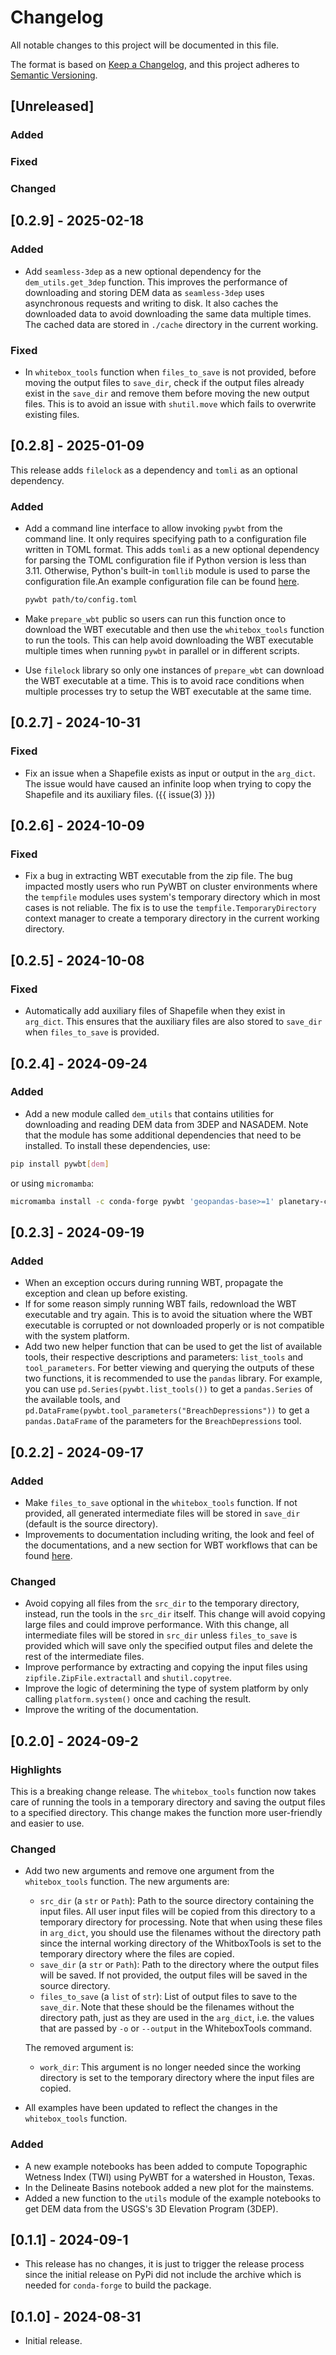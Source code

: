 # Changelog

All notable changes to this project will be documented in this file.

The format is based on [Keep a Changelog](https://keepachangelog.com/en/1.1.0/), and
this project adheres to [Semantic Versioning](https://semver.org/spec/v2.0.0.html).

## [Unreleased]

### Added

### Fixed

### Changed

## [0.2.9] - 2025-02-18

### Added

- Add `seamless-3dep` as a new optional dependency for the `dem_utils.get_3dep`
    function. This improves the performance of downloading and storing DEM data as
    `seamless-3dep` uses asynchronous requests and writing to disk. It also caches the
    downloaded data to avoid downloading the same data multiple times. The cached data
    are stored in `./cache` directory in the current working.

### Fixed

- In `whitebox_tools` function when `files_to_save` is not provided, before moving the
    output files to `save_dir`, check if the output files already exist in the
    `save_dir` and remove them before moving the new output files. This is to avoid an
    issue with `shutil.move` which fails to overwrite existing files.

## [0.2.8] - 2025-01-09

This release adds `filelock` as a dependency and `tomli` as an optional dependency.

### Added

- Add a command line interface to allow invoking `pywbt` from the command line. It only
    requires specifying path to a configuration file written in TOML format. This adds
    `tomli` as a new optional dependency for parsing the TOML configuration file if
    Python version is less than 3.11. Otherwise, Python's built-in `tomllib` module is
    used to parse the configuration file.An example configuration file can be found
    [here](https://raw.githubusercontent.com/cheginit/pywbt/main/tests/config.toml).

    ```bash
    pywbt path/to/config.toml
    ```

- Make `prepare_wbt` public so users can run this function once to download the WBT
    executable and then use the `whitebox_tools` function to run the tools. This can
    help avoid downloading the WBT executable multiple times when running `pywbt` in
    parallel or in different scripts.

- Use `filelock` library so only one instances of `prepare_wbt` can download the WBT
    executable at a time. This is to avoid race conditions when multiple processes try
    to setup the WBT executable at the same time.

## [0.2.7] - 2024-10-31

### Fixed

- Fix an issue when a Shapefile exists as input or output in the `arg_dict`. The issue
    would have caused an infinite loop when trying to copy the Shapefile and its
    auxiliary files. ({{ issue(3) }})

## [0.2.6] - 2024-10-09

### Fixed

- Fix a bug in extracting WBT executable from the zip file. The bug impacted mostly
    users who run PyWBT on cluster environments where the `tempfile` modules uses
    system's temporary directory which in most cases is not reliable. The fix is to use
    the `tempfile.TemporaryDirectory` context manager to create a temporary directory in
    the current working directory.

## [0.2.5] - 2024-10-08

### Fixed

- Automatically add auxiliary files of Shapefile when they exist in `arg_dict`. This
    ensures that the auxiliary files are also stored to `save_dir` when `files_to_save`
    is provided.

## [0.2.4] - 2024-09-24

### Added

- Add a new module called `dem_utils` that contains utilities for downloading and
    reading DEM data from 3DEP and NASADEM. Note that the module has some additional
    dependencies that need to be installed. To install these dependencies, use:

```bash
pip install pywbt[dem]
```

or using `micromamba`:

```bash
micromamba install -c conda-forge pywbt 'geopandas-base>=1' planetary-computer pystac-client rioxarray
```

## [0.2.3] - 2024-09-19

### Added

- When an exception occurs during running WBT, propagate the exception and clean up
    before existing.
- If for some reason simply running WBT fails, redownload the WBT executable and try
    again. This is to avoid the situation where the WBT executable is corrupted or not
    downloaded properly or is not compatible with the system platform.
- Add two new helper function that can be used to get the list of available tools, their
    respective descriptions and parameters: `list_tools` and `tool_parameters`. For
    better viewing and querying the outputs of these two functions, it is recommended to
    use the `pandas` library. For example, you can use `pd.Series(pywbt.list_tools())`
    to get a `pandas.Series` of the available tools, and
    `pd.DataFrame(pywbt.tool_parameters("BreachDepressions"))` to get a
    `pandas.DataFrame` of the parameters for the `BreachDepressions` tool.

## [0.2.2] - 2024-09-17

### Added

- Make `files_to_save` optional in the `whitebox_tools` function. If not provided, all
    generated intermediate files will be stored in `save_dir` (default is the source
    directory).
- Improvements to documentation including writing, the look and feel of the
    documentations, and a new section for WBT workflows that can be found
    [here](https://pywbt.readthedocs.io/latest/workflows).

### Changed

- Avoid copying all files from the `src_dir` to the temporary directory, instead, run
    the tools in the `src_dir` itself. This change will avoid copying large files and
    could improve performance. With this change, all intermediate files will be stored
    in `src_dir` unless `files_to_save` is provided which will save only the specified
    output files and delete the rest of the intermediate files.
- Improve performance by extracting and copying the input files using
    `zipfile.ZipFile.extractall` and `shutil.copytree`.
- Improve the logic of determining the type of system platform by only calling
    `platform.system()` once and caching the result.
- Improve the writing of the documentation.

## [0.2.0] - 2024-09-2

### Highlights

This is a breaking change release. The `whitebox_tools` function now takes care of
running the tools in a temporary directory and saving the output files to a specified
directory. This change makes the function more user-friendly and easier to use.

### Changed

- Add two new arguments and remove one argument from the `whitebox_tools` function. The
    new arguments are:

    - `src_dir` (a `str` or `Path`): Path to the source directory containing the input
        files. All user input files will be copied from this directory to a temporary
        directory for processing. Note that when using these files in `arg_dict`, you
        should use the filenames without the directory path since the internal working
        directory of the WhitboxTools is set to the temporary directory where the files
        are copied.
    - `save_dir` (a `str` or `Path`): Path to the directory where the output files will be
        saved. If not provided, the output files will be saved in the source directory.
    - `files_to_save` (a `list` of `str`): List of output files to save to the `save_dir`.
        Note that these should be the filenames without the directory path, just as they
        are used in the `arg_dict`, i.e. the values that are passed by `-o` or `--output`
        in the WhiteboxTools command.

    The removed argument is:

    - `work_dir`: This argument is no longer needed since the working directory is set to
        the temporary directory where the input files are copied.

- All examples have been updated to reflect the changes in the `whitebox_tools`
    function.

### Added

- A new example notebooks has been added to compute Topographic Wetness Index (TWI)
    using PyWBT for a watershed in Houston, Texas.
- In the Delineate Basins notebook added a new plot for the mainstems.
- Added a new function to the `utils` module of the example notebooks to get DEM data
    from the USGS's 3D Elevation Program (3DEP).

## [0.1.1] - 2024-09-1

- This release has no changes, it is just to trigger the release process since the
    initial release on PyPi did not include the archive which is needed for
    `conda-forge` to build the package.

## [0.1.0] - 2024-08-31

- Initial release.
